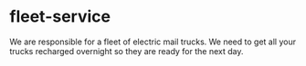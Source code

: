 # fleet-service
We are responsible for a fleet of electric mail trucks. We need to get all your trucks recharged overnight so they are ready for the next day. 
